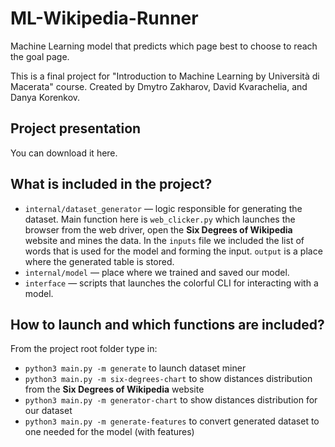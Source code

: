 # ML-Wikipedia-Runner
Machine Learning model that predicts which page best to choose to reach the goal page.

This is a final project for "Introduction to Machine Learning by Università di Macerata" course. Created by Dmytro Zakharov, David Kvarachelia, and Danya Korenkov.

## Project presentation
You can download it here.

## What is included in the project?

- `internal/dataset_generator` — logic responsible for generating
the dataset. Main function here is `web_clicker.py` which launches the browser
from the web driver, open the **Six Degrees of Wikipedia** website and
mines the data. In the `inputs` file we included the list of words that is used for the model and
forming the input. `output` is a place where the generated table is stored.
- `internal/model` — place where we trained and saved our model.
- `interface` — scripts that launches the colorful CLI for interacting with a model.

## How to launch and which functions are included?

From the project root folder type in:

- `python3 main.py -m generate` to launch dataset miner
- `python3 main.py -m six-degrees-chart` to show distances distribution from the **Six Degrees of Wikipedia** website
- `python3 main.py -m generator-chart` to show distances distribution for our dataset
- `python3 main.py -m generate-features` to convert generated dataset to one needed for the model (with features)